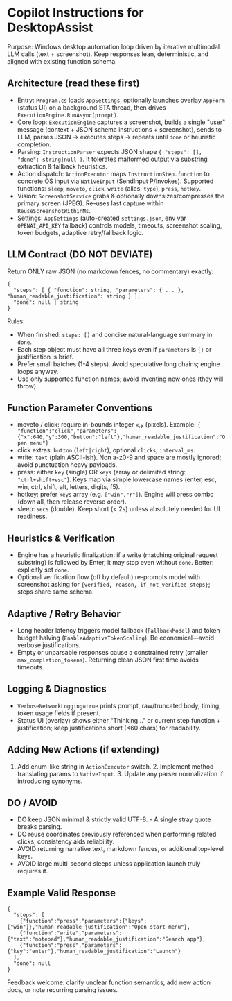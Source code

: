 # Copilot Instructions for DesktopAssist

Purpose: Windows desktop automation loop driven by iterative multimodal LLM calls (text + screenshot). Keep responses lean, deterministic, and aligned with existing function schema.

## Architecture (read these first)
- Entry: `Program.cs` loads `AppSettings`, optionally launches overlay `AppForm` (status UI) on a background STA thread, then drives `ExecutionEngine.RunAsync(prompt)`.
- Core loop: `ExecutionEngine` captures a screenshot, builds a single "user" message (context + JSON schema instructions + screenshot), sends to LLM, parses JSON -> executes steps -> repeats until `done` or heuristic completion.
- Parsing: `InstructionParser` expects JSON shape `{ "steps": [], "done": string|null }`. It tolerates malformed output via substring extraction & fallback heuristics.
- Action dispatch: `ActionExecutor` maps `InstructionStep.function` to concrete OS input via `NativeInput` (SendInput P/Invokes). Supported functions: `sleep`, `moveto`, `click`, `write` (alias: `type`), `press`, `hotkey`.
- Vision: `ScreenshotService` grabs & optionally downsizes/compresses the primary screen (JPEG). Re-uses last capture within `ReuseScreenshotWithinMs`.
- Settings: `AppSettings` (auto-created `settings.json`, env var `OPENAI_API_KEY` fallback) controls models, timeouts, screenshot scaling, token budgets, adaptive retry/fallback logic.

## LLM Contract (DO NOT DEVIATE)
Return ONLY raw JSON (no markdown fences, no commentary) exactly:
```
{
  "steps": [ { "function": string, "parameters": { ... }, "human_readable_justification": string } ],
  "done": null | string
}
```
Rules:
- When finished: `steps: []` and concise natural-language summary in `done`.
- Each step object must have all three keys even if `parameters` is `{}` or justification is brief.
- Prefer small batches (1-4 steps). Avoid speculative long chains; engine loops anyway.
- Use only supported function names; avoid inventing new ones (they will throw).

## Function Parameter Conventions
- moveto / click: require in-bounds integer `x`,`y` (pixels). Example: `{ "function":"click","parameters":{"x":640,"y":300,"button":"left"},"human_readable_justification":"Open menu"}`
- click extras: `button` (`left|right`), optional `clicks`, `interval_ms`.
- write: `text` (plain ASCII-ish). Non a-z0-9 and space are mostly ignored; avoid punctuation heavy payloads.
- press: either `key` (single) OR `keys` (array or delimited string: `"ctrl+shift+esc"`). Keys map via simple lowercase names (enter, esc, win, ctrl, shift, alt, letters, digits, f5).
- hotkey: prefer `keys` array (e.g. `["win","r"]`). Engine will press combo (down all, then release reverse order).
- sleep: `secs` (double). Keep short (< 2s) unless absolutely needed for UI readiness.

## Heuristics & Verification
- Engine has a heuristic finalization: if a write (matching original request substring) is followed by Enter, it may stop even without `done`. Better: explicitly set `done`.
- Optional verification flow (off by default) re-prompts model with screenshot asking for `{verified, reason, if_not_verified_steps}`; steps share same schema.

## Adaptive / Retry Behavior
- Long header latency triggers model fallback (`FallbackModel`) and token budget halving (`EnableAdaptiveTokenScaling`). Be economical—avoid verbose justifications.
- Empty or unparsable responses cause a constrained retry (smaller `max_completion_tokens`). Returning clean JSON first time avoids timeouts.

## Logging & Diagnostics
- `VerboseNetworkLogging=true` prints prompt, raw/truncated body, timing, token usage fields if present.
- Status UI (overlay) shows either "Thinking..." or current step function + justification; keep justifications short (<60 chars) for readability.

## Adding New Actions (if extending)
1. Add enum-like string in `ActionExecutor` switch. 2. Implement method translating params to `NativeInput`. 3. Update any parser normalization if introducing synonyms.

## DO / AVOID
- DO keep JSON minimal & strictly valid UTF-8. - A single stray quote breaks parsing.
- DO reuse coordinates previously referenced when performing related clicks; consistency aids reliability.
- AVOID returning narrative text, markdown fences, or additional top-level keys.
- AVOID large multi-second sleeps unless application launch truly requires it.

## Example Valid Response
```
{
  "steps": [
    {"function":"press","parameters":{"keys":["win"]},"human_readable_justification":"Open start menu"},
    {"function":"write","parameters":{"text":"notepad"},"human_readable_justification":"Search app"},
    {"function":"press","parameters":{"key":"enter"},"human_readable_justification":"Launch"}
  ],
  "done": null
}
```

Feedback welcome: clarify unclear function semantics, add new action docs, or note recurring parsing issues.
